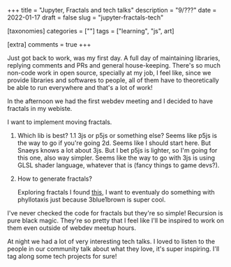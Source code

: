 +++
title = "Jupyter, Fractals and tech talks"
description = "9/???"
date = 2022-01-17
draft = false
slug = "jupyter-fractals-tech"

[taxonomies]
categories = [""]
tags = ["learning", "js", art]

[extra]
comments = true
+++

Just got back to work, was my first day. A full day of maintaining libraries, replying comments and PRs and general house-keeping. There's so much non-code work in open source, specially at my job, I feel like, since we provide libraries and softwares to people, all of them have to theoretically be able to run everywhere and that's a lot of work!

In the afternoon we had the first webdev meeting and I decided to have fractals in my webiste.

I want to implement moving fractals.

1. Which lib is best?
    1.1 3js or p5js or something else?
        Seems like p5js is the way to go if you're going 2d. Seems like I should start here. But Snaeys knows a lot about 3js.
        But I bet p5js is lighter, so I'm going for this one, also way simpler. Seems like the way to go with 3js is using GLSL shader language, whatever that is (fancy things to game devs?).

2. How to generate fractals?

    Exploring fractals I found [this](https://breaksome.tech/coding-phyllotaxis-patterns-in-p5js/), I want to eventualy do something with phyllotaxis just because 3blue1brown is super cool.

I've never checked the code for fractals but they're so simple! Recursion is pure black magic. 
They're so pretty that I feel like I'll be inspired to work on them even outside of webdev meetup hours.

At night we had a lot of very interesting tech talks. I loved to listen to the people in our community talk about what they love, it's super inspiring. I'll tag along some tech projects for sure!